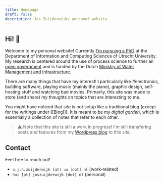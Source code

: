 ```yaml
---
title: Homepage
draft: false
description: Jos Zuijderwijks personal website.
---
```

## Hi! 👋

Welcome to my personal website! Currently [I'm pursuing a PhD](https://www.uu.nl/medewerkers/AJHzuijderwijk) at the Department of Information and Computing Sciences of Utrecht University. My research is centered around the use of process science to further an [open government](https://www.open-overheid.nl/) and is funded by the Dutch [Ministry of Water Management and Infrastructure](https://www.rijksoverheid.nl/ministeries/ministerie-van-infrastructuur-en-waterstaat).

There are many things that have my interest! I particularly like #electronics, building software, playing music (mainly the piano), graphic design, self-hosting stuff and watching bad movies. Primarily, this site was made to store (and share) my thoughts on topics that are interesting to me.

You might have noticed that site is not setup like a traditional blog (except for the writings under [[Blog]]). It is meant to be my *digital garden*, which is essentially a collection of notes that refer to each other. 

> ⚠️ Note that this site is still a work in progress! I'm still transfering posts and features from my [Wordpress blog](https://joszuijderwijk.nl) to this site.

## Contact
Feel free to reach out!
*  `a.j.h.zuijderwijk [at] uu [dot] nl` (work-related)
* `hoi [at] joszuijderwijk [dot] nl`  (personal)